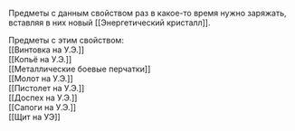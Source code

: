 Предметы с данным свойством раз в какое-то время нужно заряжать, вставляя в них новый [[Энергетический кристалл]].

Предметы с этим свойством:<br>
[[Винтовка на У.Э.]]<br>
[[Копьё на У.Э.]]<br>
[[Металлические боевые перчатки]]<br>
[[Молот на У.Э.]]<br>
[[Пистолет на У.Э.]]<br>
[[Доспех на У.Э.]]<br>
[[Сапоги на У.Э.]]<br>
[[Щит на УЭ]]<br>